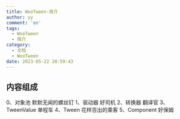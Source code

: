 ```yaml
---
title: WooTween-简介
author: yy
comment: 'on'
tags:
  - WooTween
  - 简介
category:
  - 文档
  - WooTween
date: 2023-05-22 20:59:43
---
```

## 内容组成
  0、对象池           默默无闻的螺丝钉
  1、驱动器           好司机
  2、转换器           翻译官
  3、TweenValue      单程车
  4、Tween           花样百出的乘客
  5、Component       好保姆

